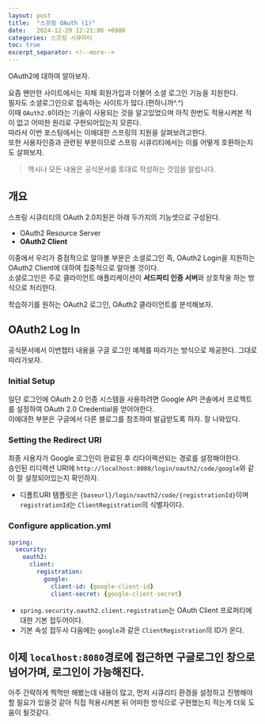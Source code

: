 ```yaml
---
layout: post
title:  "스프링 OAuth (1)"
date:   2024-12-29 12:21:06 +0900
categories: 스프링 시큐리티
toc: true
excerpt_separator: <!--more-->
---
```

OAuth2에 대하여 알아보자.<br>
<!--more-->
요즘 왠만한 사이트에서는 자체 회원가입과 더불어 소셜 로그인 기능을 지원한다.<br>
필자도 소셜로그인으로 접속하는 사이트가 많다.(편하니까^.^)<br>
이때 `OAuth2.0`이라는 기술이 사용되는 것을 알고있었으며 아직 한번도 적용시켜본 적이 없고 어떠한 원리로 구현되어있는지 모른다.<br>
따라서 이번 포스팅에서는 이에대한 스프링의 지원을 살펴보려고한다.<br>
또한 사용자인증과 관련된 부분이므로 스프링 시큐리티에서는 이를 어떻게 호환하는지도 살펴보자.<br>
> 역시나 모든 내용은 공식문서를 토대로 작성하는 것임을 알립니다.

## 개요
스프링 시큐리티의 OAuth 2.0지원은 아래 두가지의 기능셋으로 구성된다.
* OAuth2 Resource Server
* **OAuth2 Client**

이중에서 우리가 중점적으로 알아볼 부분은 소셜로그인 즉, OAuth2 Login을 지원하는 OAuth2 Client에 대하여 집중적으로 알아볼 것이다.<br>
소셜로그인은 주로 클라이언트 애플리케이션이 **서드파티 인증 서버**와 상호작용 하는 방식으로 처리한다.

학습하기를 원하는 OAuth2 로그인, OAuth2 클라이언트를 분석해보자.

## OAuth2 Log In
공식문서에서 이번챕터 내용을 구글 로그인 예제를 따라가는 방식으로 제공한다. 그대로 따라가보자.

### Initial Setup
일단 로그인에 OAuth 2.0 인증 시스템을 사용하려면 Google API 콘솔에서 프로젝트를 설정하여 OAuth 2.0 Credential을 얻어야한다.<br>
이에대한 부분은 구글에서 다른 블로그를 참조하여 발급받도록 하자. 잘 나와있다.

### Setting the Redirect URI
최종 사용자가 Google 로그인이 완료된 후 리다이렉션되는 경로를 설정해야한다.<br>
승인된 리디렉션 URI에
`http://localhost:8080/login/oauth2/code/google`와 같이 잘 설정되어있는지 확인하자.
* 디폴트URI 템플릿은 `{baseurl}/login/oauth2/code/{registrationId}`이며 `registrationId`는 `ClientRegistration`의 식별자이다.

### Configure application.yml
```yml
spring:
  security:
    oauth2:
      client:
        registration:	
          google:	
            client-id: {google-client-id}
            client-secret: {google-client-secret}
```
* `spring.security.oauth2.client.registration`는 OAuth Client 프로퍼티에 대한 기본 접두어이다.
* 기본 속성 접두사 다음에는 `google`과 같은 `ClientRegistration`의 ID가 온다.

이제 `localhost:8080`경로에 접근하면 구글로그인 창으로 넘어가며, 로그인이 가능해진다.
---
아주 간략하게 찍먹만 해봤는데 내용이 많고, 먼저 시큐리티 환경을 설정하고 진행해야할 필요가 있을것 같아 직접 적용시켜본 뒤 어떠한 방식으로 구현했는지 적는게 더욱 도움이 될것같다.